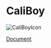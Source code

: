 # CaliBoy

![CaliBoyIcon](file:Caliboy/Resources/icon.png)

[Document](file:Caliboy/Doc/html/home.html)
